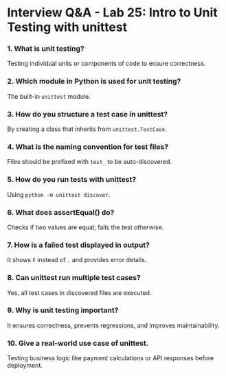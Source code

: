 # Interview Q&A - Lab 25: Intro to Unit Testing with unittest

### 1. What is unit testing?
Testing individual units or components of code to ensure correctness.

### 2. Which module in Python is used for unit testing?
The built-in `unittest` module.

### 3. How do you structure a test case in unittest?
By creating a class that inherits from `unittest.TestCase`.

### 4. What is the naming convention for test files?
Files should be prefixed with `test_` to be auto-discovered.

### 5. How do you run tests with unittest?
Using `python -m unittest discover`.

### 6. What does assertEqual() do?
Checks if two values are equal; fails the test otherwise.

### 7. How is a failed test displayed in output?
It shows `F` instead of `.` and provides error details.

### 8. Can unittest run multiple test cases?
Yes, all test cases in discovered files are executed.

### 9. Why is unit testing important?
It ensures correctness, prevents regressions, and improves maintainability.

### 10. Give a real-world use case of unittest.
Testing business logic like payment calculations or API responses before deployment.
